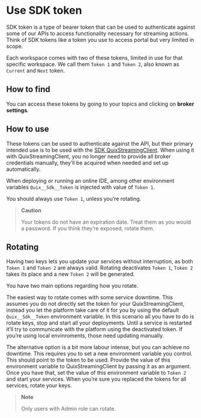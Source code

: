 # Use SDK token

SDK token is a type of bearer token that can be used to authenticate
against some of our APIs to access functionality necessary for streaming
actions. Think of SDK tokens like a token you use to access portal but
very limited in scope.

Each workspace comes with two of these tokens, limited in use for that
specific workspace. We call them `Token 1` and `Token 2`, also known as
`Current` and `Next` token.

## How to find

You can access these tokens by going to your topics and clicking on
**broker settings**.

## How to use

These tokens can be used to authenticate against the API, but their
primary intended use is to be used with the [SDK QuixStreamingClient](../../sdk/connect.md#_using_quixstreamingclient).
When using it with QuixStreamingClient, you no longer need to provide
all broker credentials manually, they’ll be acquired when needed and set
up automatically.

When deploying or running an online IDE, among other environment
variables `Quix__Sdk__Token`
is injected with value of `Token 1`.

You should always use `Token 1`, unless you’re rotating.

> **Caution**
> 
> Your tokens do not have an expiration date. Treat them as you would a
> password. If you think they’re exposed, rotate them.

## Rotating

Having two keys lets you update your services without interruption, as
both `Token 1` and `Token 2` are always valid. Rotating deactivates
`Token 1`, `Token 2` takes its place and a new `Token 2` will be
generated.

You have two main options regarding how you rotate.

The easiest way to rotate comes with some service downtime. This assumes
you do not directly set the token for your QuixStreamingClient, instead
you let the platform take care of it for you by using the default
`Quix__Sdk__Token`
environment variable. In this scenario all you have to do is rotate
keys, stop and start all your deployments. Until a service is restarted
it’ll try to communicate with the platform using the deactivated token.
If you’re using local envinroments, those need updating manually.

The alternative option is a bit more labour intense, but you can achieve
no downtime. This requires you to set a new environment variable you
control. This should point to the token to be used. Provide the value of
this environment variable to QuixStreamingClient by passing it as an
argument. Once you have that, set the value of this environment variable
to `Token 2` and start your services. When you’re sure you replaced the
tokens for all services, rotate your keys.

> **Note**
> 
> Only users with Admin role can rotate.
